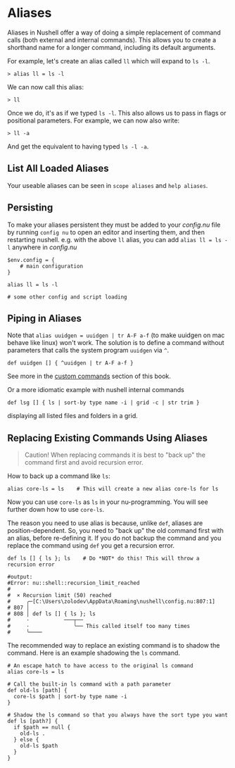 # Aliases

Aliases in Nushell offer a way of doing a simple replacement of command calls (both external and internal commands). This allows you to create a shorthand name for a longer command, including its default arguments.

For example, let's create an alias called `ll` which will expand to `ls -l`.

```nu
> alias ll = ls -l
```

We can now call this alias:

```nu
> ll
```

Once we do, it's as if we typed `ls -l`. This also allows us to pass in flags or positional parameters. For example, we can now also write:

```nu
> ll -a
```

And get the equivalent to having typed `ls -l -a`.

## List All Loaded Aliases

Your useable aliases can be seen in `scope aliases` and `help aliases`.

## Persisting

To make your aliases persistent they must be added to your _config.nu_ file by running `config nu` to open an editor and inserting them, and then restarting nushell.
e.g. with the above `ll` alias, you can add `alias ll = ls -l` anywhere in _config.nu_

```nu
$env.config = {
    # main configuration
}

alias ll = ls -l

# some other config and script loading
```

## Piping in Aliases

Note that `alias uuidgen = uuidgen | tr A-F a-f` (to make uuidgen on mac behave like linux) won't work.
The solution is to define a command without parameters that calls the system program `uuidgen` via `^`.

```nu
def uuidgen [] { ^uuidgen | tr A-F a-f }
```

See more in the [custom commands](custom_commands.md) section of this book.

Or a more idiomatic example with nushell internal commands

```nu
def lsg [] { ls | sort-by type name -i | grid -c | str trim }
```

displaying all listed files and folders in a grid.

## Replacing Existing Commands Using Aliases

> Caution! When replacing commands it is best to "back up" the command first and avoid recursion error.

How to back up a command like `ls`:
```nu
alias core-ls = ls    # This will create a new alias core-ls for ls
```
Now you can use `core-ls` as `ls` in your nu-programming. You will see further down how to use `core-ls`.

The reason you need to use alias is because, unlike `def`, aliases are position-dependent. So, you need to "back up" the old command first with an alias, before re-defining it.
If you do not backup the command and you replace the command using `def` you get a recursion error.

```nu
def ls [] { ls }; ls    # Do *NOT* do this! This will throw a recursion error

#output:
#Error: nu::shell::recursion_limit_reached
#
#  × Recursion limit (50) reached
#     ╭─[C:\Users\zolodev\AppData\Roaming\nushell\config.nu:807:1]
# 807 │
# 808 │ def ls [] { ls }; ls
#     ·           ───┬──
#     ·              ╰── This called itself too many times
#     ╰────
```

The recommended way to replace an existing command is to shadow the command.
Here is an example shadowing the `ls` command.

```nu
# An escape hatch to have access to the original ls command
alias core-ls = ls

# Call the built-in ls command with a path parameter
def old-ls [path] {
  core-ls $path | sort-by type name -i
}

# Shadow the ls command so that you always have the sort type you want
def ls [path?] {
  if $path == null {
    old-ls .
  } else {
    old-ls $path
  }
}
```
